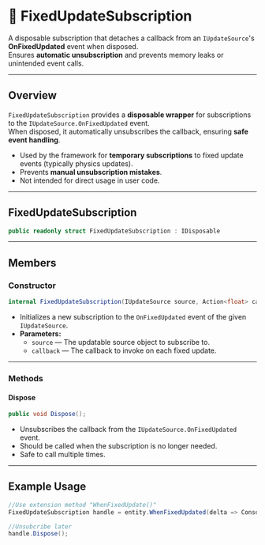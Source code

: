 # 🧩 FixedUpdateSubscription

A disposable subscription that detaches a callback from an `IUpdateSource`'s **OnFixedUpdated** event when disposed.  
Ensures **automatic unsubscription** and prevents memory leaks or unintended event calls.

---

## Overview
`FixedUpdateSubscription` provides a **disposable wrapper** for subscriptions to the `IUpdateSource.OnFixedUpdated` event.  
When disposed, it automatically unsubscribes the callback, ensuring **safe event handling**.

- Used by the framework for **temporary subscriptions** to fixed update events (typically physics updates).
- Prevents **manual unsubscription mistakes**.
- Not intended for direct usage in user code.

---

## FixedUpdateSubscription
```csharp
public readonly struct FixedUpdateSubscription : IDisposable
```

---

## Members

### Constructor
```csharp
internal FixedUpdateSubscription(IUpdateSource source, Action<float> callback)
```
- Initializes a new subscription to the `OnFixedUpdated` event of the given `IUpdateSource`.
- **Parameters:**
    - `source` — The updatable source object to subscribe to.
    - `callback` — The callback to invoke on each fixed update.

---

### Methods

#### Dispose
```csharp
public void Dispose();
```
- Unsubscribes the callback from the `IUpdateSource.OnFixedUpdated` event.
- Should be called when the subscription is no longer needed.
- Safe to call multiple times.

---

## Example Usage
```csharp
//Use extension method "WhenFixedUpdate()"
FixedUpdateSubscription handle = entity.WhenFixedUpdated(delta => Console.WriteLine($"Entity fixed updated: {delta}"));

//Unsubcribe later
handle.Dispose();
```